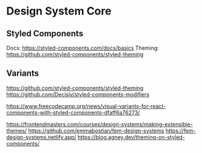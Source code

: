 # Design System Core

## Styled Components

Docs: https://styled-components.com/docs/basics
Theming: https://github.com/styled-components/styled-theming

## Variants

https://github.com/styled-components/styled-theming
https://github.com/Decisiv/styled-components-modifiers

https://www.freecodecamp.org/news/visual-variants-for-react-components-with-styled-components-dfaff6a76273/

https://frontendmasters.com/courses/design-systems/making-extensible-themes/
https://github.com/emmabostian/fem-design-systems
https://fem-design-systems.netlify.app/
https://blog.agney.dev/theming-on-styled-components/
